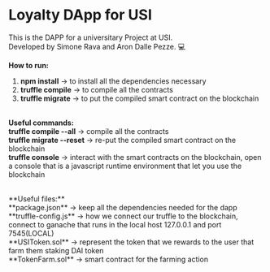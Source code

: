 # Loyalty DApp for USI <br />

This is the DAPP for a universitary Project at USI. <br />
Developed by Simone Rava and Aron Dalle Pezze. :computer: <br />

**How to run:**

1. **npm install** -> to install all the dependencies necessary <br />
2. **truffle compile** -> to compile all the contracts <br />
3. **truffle migrate** -> to put the compiled smart contract on the blockchain <br />
   <br />

**Useful commands:**
<br />
**truffle compile --all** -> compile all the contracts
<br />
**truffle migrate --reset** -> re-put the compiled smart contract on the blockchain
<br />
**truffle console** -> interact with the smart contracts on the blockchain, open a console that is a javascript runtime environment that let you use the blockchain
<br />

<br />
**Useful files:**
<br />
**package.json** -> keep all the dependencies needed for the dapp
<br />
**truffle-config.js** -> how we connect our truffle to the blockchain, connect to ganache that runs in the local host 127.0.0.1 and port 7545(LOCAL)
<br />
**USIToken.sol** -> represent the token that we rewards to the user that farm them staking DAI token
<br />
**TokenFarm.sol** -> smart contract for the farming action
